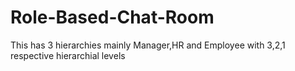 # Role-Based-Chat-Room
This has 3 hierarchies mainly Manager,HR and Employee with 3,2,1 respective hierarchial levels
